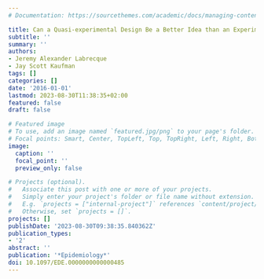 ```yaml
---
# Documentation: https://sourcethemes.com/academic/docs/managing-content/

title: Can a Quasi-experimental Design Be a Better Idea than an Experimental One?
subtitle: ''
summary: ''
authors:
- Jeremy Alexander Labrecque
- Jay Scott Kaufman
tags: []
categories: []
date: '2016-01-01'
lastmod: 2023-08-30T11:38:35+02:00
featured: false
draft: false

# Featured image
# To use, add an image named `featured.jpg/png` to your page's folder.
# Focal points: Smart, Center, TopLeft, Top, TopRight, Left, Right, BottomLeft, Bottom, BottomRight.
image:
  caption: ''
  focal_point: ''
  preview_only: false

# Projects (optional).
#   Associate this post with one or more of your projects.
#   Simply enter your project's folder or file name without extension.
#   E.g. `projects = ["internal-project"]` references `content/project/deep-learning/index.md`.
#   Otherwise, set `projects = []`.
projects: []
publishDate: '2023-08-30T09:38:35.840362Z'
publication_types:
- '2'
abstract: ''
publication: '*Epidemiology*'
doi: 10.1097/EDE.0000000000000485
---
```

